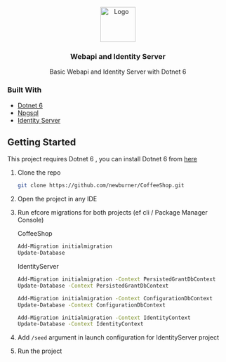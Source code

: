 <!-- PROJECT LOGO -->
<br />
<div align="center">
  <a href="https://github.com/newburner/CoffeeShop">
    <img src="https://github.com/dotnet/brand/blob/main/logo/dotnet-logo.svg" alt="Logo" width="80" height="80">
  </a>

<h3 align="center">Webapi and Identity Server</h3>

  <p align="center">
    Basic Webapi and Identity Server with Dotnet 6
    <br />
  </p>
</div>



### Built With

* [Dotnet 6](https://docs.microsoft.com/en-us/dotnet/core/whats-new/dotnet-6)
* [Npgsql](https://www.npgsql.org/)
* [Identity Server](https://duendesoftware.com/products/identityserver)



## Getting Started

This project requires Dotnet 6 , you can install Dotnet 6 from [here](https://dotnet.microsoft.com/en-us/download/dotnet/6.0)




1. Clone the repo
   ```sh
   git clone https://github.com/newburner/CoffeeShop.git
   ```
2. Open the project in any IDE

3. Run efcore migrations for both projects (ef cli / Package Manager Console)

    CoffeeShop
   ```sh
   Add-Migration initialmigration 
   Update-Database 

   ```
    IdentityServer

   ```sh
   Add-Migration initialmigration -Context PersistedGrantDbContext
   Update-Database -Context PersistedGrantDbContext

   Add-Migration initialmigration -Context ConfigurationDbContext
   Update-Database -Context ConfigurationDbContext

   Add-Migration initialmigration -Context IdentityContext
   Update-Database -Context IdentityContext

   ```
4. Add `/seed` argument in launch configuration for IdentityServer project

5. Run the project

